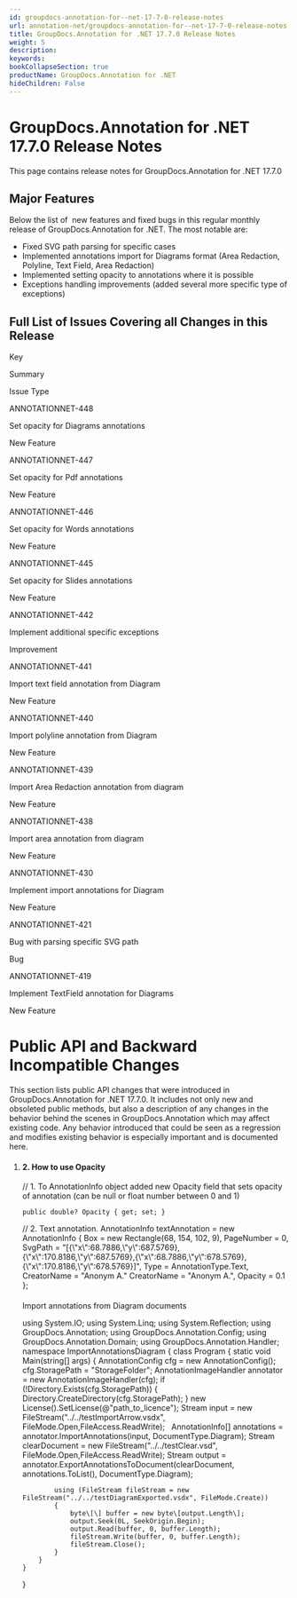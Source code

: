 ```yaml
---
id: groupdocs-annotation-for--net-17-7-0-release-notes
url: annotation-net/groupdocs-annotation-for--net-17-7-0-release-notes
title: GroupDocs.Annotation for .NET 17.7.0 Release Notes
weight: 5
description: 
keywords: 
bookCollapseSection: true
productName: GroupDocs.Annotation for .NET
hideChildren: False
---
```


# GroupDocs.Annotation for .NET 17.7.0 Release Notes


This page contains release notes for GroupDocs.Annotation for .NET 17.7.0

## Major Features

Below the list of  new features and fixed bugs in this regular monthly release of GroupDocs.Annotation for .NET. The most notable are:

*   Fixed SVG path parsing for specific cases
*   Implemented annotations import for Diagrams format (Area Redaction, Polyline, Text Field, Area Redaction)
*   Implemented setting opacity to annotations where it is possible
*   Exceptions handling improvements (added several more specific type of exceptions)

## Full List of Issues Covering all Changes in this Release

Key

Summary

Issue Type

ANNOTATIONNET-448

Set opacity for Diagrams annotations

New Feature

ANNOTATIONNET-447

Set opacity for Pdf annotations

New Feature

ANNOTATIONNET-446

Set opacity for Words annotations

New Feature

ANNOTATIONNET-445

Set opacity for Slides annotations

New Feature

ANNOTATIONNET-442

Implement additional specific exceptions

Improvement

ANNOTATIONNET-441

Import text field annotation from Diagram

New Feature

ANNOTATIONNET-440

Import polyline annotation from Diagram

New Feature

ANNOTATIONNET-439

Import Area Redaction annotation from diagram

New Feature

ANNOTATIONNET-438

Import area annotation from diagram

New Feature

ANNOTATIONNET-430

Implement import annotations for Diagram

New Feature

ANNOTATIONNET-421

Bug with parsing specific SVG path

Bug

ANNOTATIONNET-419

Implement TextField annotation for Diagrams

New Feature

# Public API and Backward Incompatible Changes

This section lists public API changes that were introduced in GroupDocs.Annotation for .NET 17.7.0. It includes not only new and obsoleted public methods, but also a description of any changes in the behavior behind the scenes in GroupDocs.Annotation which may affect existing code. Any behavior introduced that could be seen as a regression and modifies existing behavior is especially important and is documented here.

1.  #### 2\. How to use Opacity
    
    // 1. To AnnotationInfo object added new Opacity field that sets opacity of annotation (can be null or float number between 0 and 1)
    
    	public double? Opacity { get; set; }
    
    
    // 2. Text annotation.
    AnnotationInfo textAnnotation = new AnnotationInfo
    {
        Box = new Rectangle(68, 154, 102, 9),
        PageNumber = 0,
        SvgPath = "\[{\\"x\\":68.7886,\\"y\\":687.5769},{\\"x\\":170.8186,\\"y\\":687.5769},{\\"x\\":68.7886,\\"y\\":678.5769},{\\"x\\":170.8186,\\"y\\":678.5769}\]",
        Type = AnnotationType.Text,
        CreatorName = "Anonym A."
        CreatorName = "Anonym A.",
    	Opacity = 0.1
    };
    
    ####   
    Import annotations from Diagram documents
    
    using System.IO;
    using System.Linq;
    using System.Reflection;
    using GroupDocs.Annotation;
    using GroupDocs.Annotation.Config;
    using GroupDocs.Annotation.Domain;
    using GroupDocs.Annotation.Handler;
    namespace ImportAnnotationsDiagram
    {
        class Program
        {
            static void Main(string\[\] args)
            {
                AnnotationConfig cfg = new AnnotationConfig();
                cfg.StoragePath = "StorageFolder";
                AnnotationImageHandler annotator = new AnnotationImageHandler(cfg);
                if (!Directory.Exists(cfg.StoragePath))
                {
                    Directory.CreateDirectory(cfg.StoragePath);
                }
                new License().SetLicense(@"path\_to\_licence");
                Stream input = new FileStream("../../testImportArrow.vsdx", FileMode.Open,FileAccess.ReadWrite); 
     
                AnnotationInfo\[\] annotations = annotator.ImportAnnotations(input, DocumentType.Diagram);
                Stream clearDocument = new FileStream("../../testClear.vsd", FileMode.Open,FileAccess.ReadWrite); 
                Stream output = annotator.ExportAnnotationsToDocument(clearDocument, annotations.ToList(), DocumentType.Diagram);
    
                using (FileStream fileStream = new FileStream("../../testDiagramExported.vsdx", FileMode.Create))
                {
                    byte\[\] buffer = new byte\[output.Length\];
                    output.Seek(0L, SeekOrigin.Begin);
                    output.Read(buffer, 0, buffer.Length);
                    fileStream.Write(buffer, 0, buffer.Length);
                    fileStream.Close();
                }
            }
        }
    }
    

